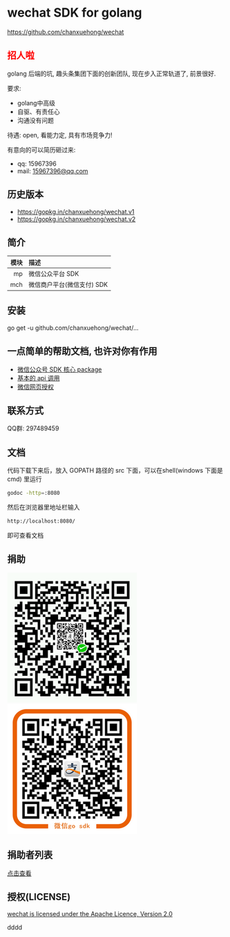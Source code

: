 # wechat SDK for golang
https://github.com/chanxuehong/wechat

## <font color="FF0000">招人啦</font>
golang 后端的坑, 趣头条集团下面的创新团队, 现在步入正常轨道了, 前景很好.

要求:

 * golang中高级
 * 自驱、有责任心
 * 沟通没有问题

待遇: open, 看能力定, 具有市场竞争力!

有意向的可以简历砸过来:

* qq: 15967396
* mail: 15967396@qq.com

## 历史版本
* https://gopkg.in/chanxuehong/wechat.v1
* https://gopkg.in/chanxuehong/wechat.v2

## 简介
| 模块  | 描述                     |
|-----:|:-------------------------|
| mp   | 微信公众平台 SDK           |
| mch  | 微信商户平台(微信支付) SDK   |

## 安装
go get -u github.com/chanxuehong/wechat/...

## 一点简单的帮助文档, 也许对你有作用
* [微信公众号 SDK 核心 package](/mp/core/README.md)
* [基本的 api 调用](/mp/README.md)
* [微信网页授权](/mp/oauth2/README.md)

## 联系方式
QQ群: 297489459

## 文档
代码下载下来后，放入 GOPATH 路径的 src 下面，可以在shell(windows 下面是 cmd) 里运行
```sh
godoc -http=:8080
```

然后在浏览器里地址栏输入
```sh
http://localhost:8080/
```
即可查看文档

## 捐助
![微信支付](https://github.com/chanxuehong/wechat/blob/v2/weixin_pay.png)
![支付宝](https://github.com/chanxuehong/wechat/blob/v2/alipay.png)

## 捐助者列表
[点击查看](https://github.com/chanxuehong/wechat/blob/v2/donors.md)

## 授权(LICENSE)
[wechat is licensed under the Apache Licence, Version 2.0](http://www.apache.org/licenses/LICENSE-2.0.html)


dddd
